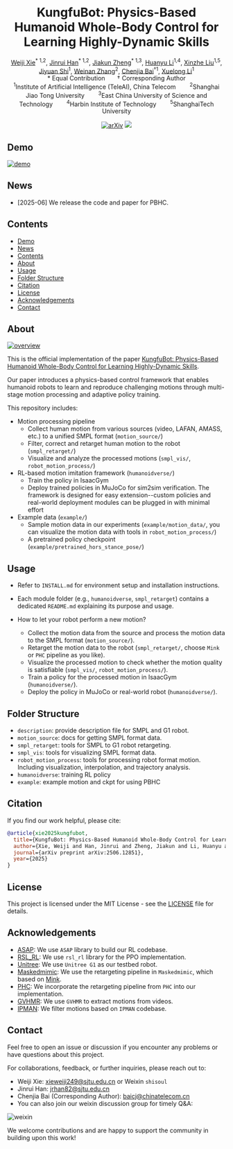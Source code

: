 
<br>
<p align="center">
<h1 align="center"><strong>KungfuBot: Physics-Based Humanoid Whole-Body Control for Learning Highly-Dynamic Skills</strong></h1>
  <p align="center">
    <a href="https://shi-soul.github.io/" target="_blank">Weiji Xie</a><sup>* 1,2</sup>,
    <a href="https://scholar.google.com/citations?hl=zh-CN&user=mJ7tn3MAAAAJ" target="_blank">Jinrui Han</a><sup>* 1,2</sup>,
    <a href="#" target="_blank">Jiakun Zheng</a><sup>* 1,3</sup>,
    <a href="https://scholar.google.com/citations?user=XhAo4J0AAAAJ&hl=zh-CN" target="_blank">Huanyu Li</a><sup>1,4</sup>,
    <a href="https://xinzheliu.github.io/" target="_blank">Xinzhe Liu</a><sup>1,5</sup>,
    <a href="https://scholar.google.com/citations?user=aVte5j4AAAAJ" target="_blank">Jiyuan Shi</a><sup>1</sup>,
    <a href="https://wnzhang.net" target="_blank">Weinan Zhang</a><sup>2</sup>,
    <a href="https://baichenjia.github.io/" target="_blank">Chenjia Bai</a><sup>&dagger;1</sup>,
    <a href="https://scholar.google.com.hk/citations?user=ahUibskAAAAJ" target="_blank">Xuelong Li</a><sup>1</sup>
    <br>
    * Equal Contribution  &dagger; Corresponding Author
    <br>
    <sup>1</sup>Institute of Artificial Intelligence (TeleAI), China Telecom  
    <sup>2</sup>Shanghai Jiao Tong University  
    <sup>3</sup>East China University of Science and Technology  
    <sup>4</sup>Harbin Institute of Technology  
    <sup>5</sup>ShanghaiTech University
  </p>
</p>

<div id="top" align="center">

[![arXiv](https://img.shields.io/badge/arXiv-2506.12851-orange)](https://arxiv.org/abs/2506.12851)
[![](https://img.shields.io/badge/Project-%F0%9F%9A%80-pink)](https://kungfu-bot.github.io/)

</div>

## Demo

[![demo](demo.jpg "demo")]()


## News
- \[2025-06\] We release the code and paper for PBHC.

## Contents

- [Demo](#demo)
- [News](#news)
- [Contents](#contents)
- [About](#about)
- [Usage](#usage)
- [Folder Structure](#folder-structure)
- [Citation](#citation)
- [License](#license)
- [Acknowledgements](#acknowledgements)
- [Contact](#contact)

## About



[![overview](overview.jpg "overview")]()


This is the official implementation of the paper [KungfuBot: Physics-Based Humanoid Whole-Body Control for Learning Highly-Dynamic Skills](https://kungfu-bot.github.io/).


Our paper introduces a physics-based control framework that enables humanoid robots to learn and reproduce challenging motions through multi-stage motion processing and adaptive policy training.

This repository includes:
- Motion processing pipeline
  - Collect human motion from various sources (video, LAFAN, AMASS, etc.) to a unified SMPL format (`motion_source/`)
  - Filter, correct and retarget human motion to the robot (`smpl_retarget/`)
  - Visualize and analyze the processed motions (`smpl_vis/`, `robot_motion_process/`)
- RL-based motion imitation framework (`humanoidverse/`)
  - Train the policy in IsaacGym
  - Deploy trained policies in MuJoCo for sim2sim verification. The framework is designed for easy extension--custom policies and real-world deployment modules can be plugged in with minimal effort
- Example data (`example/`)
  - Sample motion data in our experiments (`example/motion_data/`, you can visualize the motion data with tools in `robot_motion_process/`)
  - A pretrained policy checkpoint (`example/pretrained_hors_stance_pose/`)



## Usage

- Refer to `INSTALL.md` for environment setup and installation instructions.

- Each module folder (e.g., `humanoidverse`, `smpl_retarget`) contains a dedicated `README.md` explaining its purpose and usage.

- How to let your robot perform a new motion?
  - Collect the motion data from the source and process the motion data to the SMPL format (`motion_source/`).
  - Retarget the motion data to the robot (`smpl_retarget/`, choose `Mink` or `PHC` pipeline as you like).
  - Visualize the processed motion to check whether the motion quality is satisfiable (`smpl_vis/`, `robot_motion_process/`).
  - Train a policy for the processed motion in IsaacGym (`humanoidverse/`).
  - Deploy the policy in MuJoCo or real-world robot (`humanoidverse/`).

## Folder Structure

- `description`: provide description file for SMPL and G1 robot.
- `motion_source`: docs for getting SMPL format data.
- `smpl_retarget`: tools for SMPL to G1 robot retargeting.
- `smpl_vis`: tools for visualizing SMPL format data.
- `robot_motion_process`: tools for processing robot format motion. Including visualization, interpolation, and trajectory analysis.
- `humanoidverse`: training RL policy
- `example`: example motion and ckpt for using PBHC


## Citation

If you find our work helpful, please cite:

```bibtex
@article{xie2025kungfubot,
  title={KungfuBot: Physics-Based Humanoid Whole-Body Control for Learning Highly-Dynamic Skills},
  author={Xie, Weiji and Han, Jinrui and Zheng, Jiakun and Li, Huanyu and Liu, Xinzhe and Shi, Jiyuan and Zhang, Weinan and Bai, Chenjia and Li, Xuelong},
  journal={arXiv preprint arXiv:2506.12851},
  year={2025}
}
```


## License

This project is licensed under the MIT License - see the [LICENSE](LICENSE) file for details.

## Acknowledgements

- [ASAP](https://github.com/LeCAR-Lab/ASAP): We use `ASAP` library to build our RL codebase.
- [RSL_RL](https://github.com/leggedrobotics/rsl_rl): We use `rsl_rl` library for the PPO implementation.
- [Unitree](https://www.unitree.com/): We use `Unitree G1` as our testbed robot.
- [Maskedmimic](https://github.com/NVlabs/ProtoMotions): We use the retargeting pipeline in `Maskedmimic`, which based on [Mink](https://github.com/kevinzakka/mink).
- [PHC](https://github.com/ZhengyiLuo/PHC): We incorporate the retargeting pipeline from `PHC` into our implementation.
- [GVHMR](https://github.com/zju3dv/GVHMR): We use `GVHMR` to extract motions from videos.
- [IPMAN](https://github.com/sha2nkt/ipman-r): We filter motions based on `IPMAN` codebase.
## Contact

Feel free to open an issue or discussion if you encounter any problems or have questions about this project.

For collaborations, feedback, or further inquiries, please reach out to:

- Weiji Xie: [xieweiji249@sjtu.edu.cn](mailto:xieweiji249@sjtu.edu.cn) or Weixin `shisoul`
- Jinrui Han: [jrhan82@sjtu.edu.cn](mailto:jrhan82@sjtu.edu.cn)
- Chenjia Bai (Corresponding Author): [baicj@chinatelecom.cn](mailto:baicj@chinatelecom.cn)
- You can also join our weixin discussion group for timely Q&A:

![weixin](weixin.jpeg "weixin")


We welcome contributions and are happy to support the community in building upon this work!
